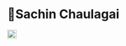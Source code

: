 # :deciduous_tree:Sachin Chaulagai
<a href="https://twitter.com/Chaulagaisachin">
  <img align="left" alt="Sachin Chaulagai | Twitter" width="21px" src="https://raw.githubusercontent.com/anuraghazra/anuraghazra/master/assets/twitter.svg" />
</a>

